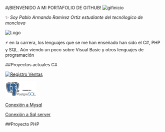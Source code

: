 #¡BIENVENIDO A MI PORTAFOLIO DE GITHUB!
![gifinicio](https://static.wixstatic.com/media/97b295_343224e0b87544f6b1e301fabbe07d6e~mv2.gif)



:sparkles: _Soy Pablo Armando Ramirez Ortiz estudiante del tecnólogico de monclova_

![Logo](https://encrypted-tbn0.gstatic.com/images?q=tbn:ANd9GcTu-QMOHLu3qg98Ojrfm2HYzbVzDBGzMpbun1omw5UcT0fEbBuAAjwZ8OI2a5IjvQjGKD4&usqp=CAU)

:zap: en la carrera, los lenguajes que se me han enseñado han sido el C#, PHP y SQL. Aún viendo un poco sobre Visual Basic y otros lenguajes de programación

##Proyectos actuales C#

[![Registro Ventas](https://github.com/Ramirez5034/Ramirez5034/blob/main/Imagenes/Texto%20del%20p%C3%A1rrafo.png)](https://github.com/Ramirez5034/Proyecto-Final-Control_de_Registro_de_Ventas)

[![Postgre](https://github.com/Ramirez5034/Ramirez5034/blob/main/Imagenes/Postgre.png)](https://github.com/Ramirez5034/PruebaPostgresql)

[Conexión a Mysql](https://github.com/Ramirez5034/ConexionMysql)

[Conexión a Sql server](https://github.com/Ramirez5034/ConexionSql)

##Proyecto PHP




